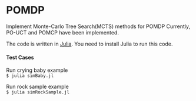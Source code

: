 POMDP
=====

Implement Monte-Carlo Tree Search(MCTS) methods for POMDP
Currently, PO-UCT and POMCP have been implemented.

The code is written in [Julia](http://julialang.org). You need to install Julia to run this code.

#### Test Cases

Run crying baby example  
`$ julia simBaby.jl`

Run rock sample example  
`$ julia simRockSample.jl`
